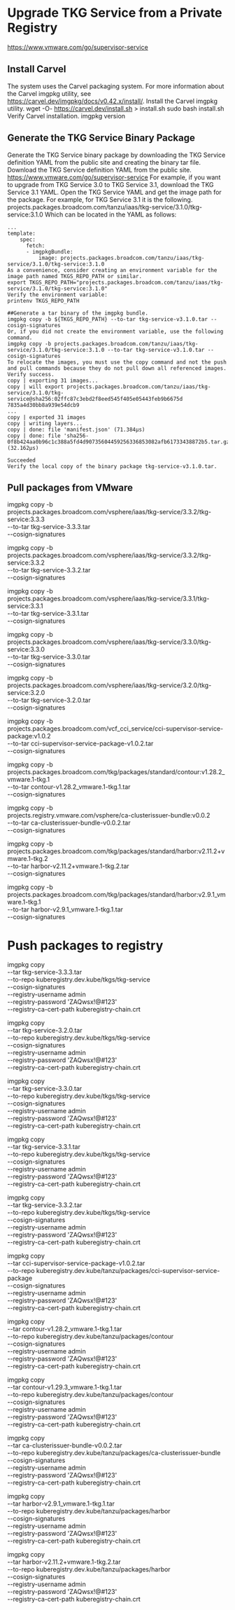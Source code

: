 # Upgrade TKG Service from a Private Registry

https://www.vmware.com/go/supervisor-service

## Install Carvel
The system uses the Carvel packaging system. For more information about the Carvel imgpkg utility, see https://carvel.dev/imgpkg/docs/v0.42.x/install/.
Install the Carvel imgpkg utility.
wget -O- https://carvel.dev/install.sh > install.sh
sudo bash install.sh
Verify Carvel installation.
imgpkg version

## Generate the TKG Service Binary Package
Generate the TKG Service binary package by downloading the TKG Service definition YAML from the public site and creating the binary tar file.
Download the TKG Service definition YAML from the public site.
https://www.vmware.com/go/supervisor-service
For example, if you want to upgrade from TKG Service 3.0 to TKG Service 3.1, download the TKG Service 3.1 YAML.
Open the TKG Service YAML and get the image path for the package.
For example, for TKG Service 3.1 it is the following.
projects.packages.broadcom.com/tanzu/iaas/tkg-service/3.1.0/tkg-service:3.1.0
Which can be located in the YAML as follows:
```text
...
template:
    spec:
      fetch:
      - imgpkgBundle:
          image: projects.packages.broadcom.com/tanzu/iaas/tkg-service/3.1.0/tkg-service:3.1.0
As a convenience, consider creating an environment variable for the image path named TKGS_REPO_PATH or similar.
export TKGS_REPO_PATH="projects.packages.broadcom.com/tanzu/iaas/tkg-service/3.1.0/tkg-service:3.1.0"
Verify the environment variable:
printenv TKGS_REPO_PATH

##Generate a tar binary of the imgpkg bundle.
imgpkg copy -b ${TKGS_REPO_PATH} --to-tar tkg-service-v3.1.0.tar --cosign-signatures
Or, if you did not create the environment variable, use the following command.
imgpkg copy -b projects.packages.broadcom.com/tanzu/iaas/tkg-service/3.1.0/tkg-service:3.1.0 --to-tar tkg-service-v3.1.0.tar --cosign-signatures
To relocate the images, you must use the copy command and not the push and pull commands because they do not pull down all referenced images.
Verify success.
copy | exporting 31 images...
copy | will export projects.packages.broadcom.com/tanzu/iaas/tkg-service/3.1.0/tkg-service@sha256:02ffc87c3ebd2f8eed545f405e05443feb9b6675d                           7835a4d30bb8a939e54dcb9
...
copy | exported 31 images
copy | writing layers...
copy | done: file 'manifest.json' (71.384µs)
copy | done: file 'sha256-0f8b424aa0b96c1c388a5fd4d90735604459256336853082afb61733438872b5.tar.gz' (32.162µs)

Succeeded
Verify the local copy of the binary package tkg-service-v3.1.0.tar.
```

## Pull packages from VMware

imgpkg copy -b \
  projects.packages.broadcom.com/vsphere/iaas/tkg-service/3.3.2/tkg-service:3.3.3 \
  --to-tar tkg-service-3.3.3.tar \
  --cosign-signatures

imgpkg copy -b \
  projects.packages.broadcom.com/vsphere/iaas/tkg-service/3.3.2/tkg-service:3.3.2 \
  --to-tar tkg-service-3.3.2.tar \
  --cosign-signatures

imgpkg copy -b \
  projects.packages.broadcom.com/vsphere/iaas/tkg-service/3.3.1/tkg-service:3.3.1 \
  --to-tar tkg-service-3.3.1.tar \
  --cosign-signatures

imgpkg copy -b \
  projects.packages.broadcom.com/vsphere/iaas/tkg-service/3.3.0/tkg-service:3.3.0 \
  --to-tar tkg-service-3.3.0.tar \
  --cosign-signatures

imgpkg copy -b \
  projects.packages.broadcom.com/vsphere/iaas/tkg-service/3.2.0/tkg-service:3.2.0 \
  --to-tar tkg-service-3.2.0.tar \
  --cosign-signatures

imgpkg copy -b \
  projects.packages.broadcom.com/vcf_cci_service/cci-supervisor-service-package:v1.0.2 \
  --to-tar cci-supervisor-service-package-v1.0.2.tar \
  --cosign-signatures

imgpkg copy -b \
  projects.packages.broadcom.com/tkg/packages/standard/contour:v1.28.2_vmware.1-tkg.1 \
  --to-tar contour-v1.28.2_vmware.1-tkg.1.tar \
  --cosign-signatures

imgpkg copy -b \
  projects.registry.vmware.com/vsphere/ca-clusterissuer-bundle:v0.0.2 \
  --to-tar ca-clusterissuer-bundle-v0.0.2.tar \
  --cosign-signatures

imgpkg copy -b \
  projects.packages.broadcom.com/tkg/packages/standard/harbor:v2.11.2+vmware.1-tkg.2 \
  --to-tar harbor-v2.11.2+vmware.1-tkg.2.tar \
  --cosign-signatures

imgpkg copy -b \
  projects.packages.broadcom.com/tkg/packages/standard/harbor:v2.9.1_vmware.1-tkg.1 \
  --to-tar harbor-v2.9.1_vmware.1-tkg.1.tar \
  --cosign-signatures

# Push packages to registry

imgpkg copy \
  --tar tkg-service-3.3.3.tar \
  --to-repo kuberegistry.dev.kube/tkgs/tkg-service \
  --cosign-signatures \
  --registry-username admin \
  --registry-password 'ZAQwsx!@#123' \
  --registry-ca-cert-path kuberegistry-chain.crt

imgpkg copy \
  --tar tkg-service-3.2.0.tar \
  --to-repo kuberegistry.dev.kube/tkgs/tkg-service \
  --cosign-signatures \
  --registry-username admin \
  --registry-password 'ZAQwsx!@#123' \
  --registry-ca-cert-path kuberegistry-chain.crt

imgpkg copy \
  --tar tkg-service-3.3.0.tar \
  --to-repo kuberegistry.dev.kube/tkgs/tkg-service \
  --cosign-signatures \
  --registry-username admin \
  --registry-password 'ZAQwsx!@#123' \
  --registry-ca-cert-path kuberegistry-chain.crt

imgpkg copy \
  --tar tkg-service-3.3.1.tar \
  --to-repo kuberegistry.dev.kube/tkgs/tkg-service \
  --cosign-signatures \
  --registry-username admin \
  --registry-password 'ZAQwsx!@#123' \
  --registry-ca-cert-path kuberegistry-chain.crt

imgpkg copy \
  --tar tkg-service-3.3.2.tar \
  --to-repo kuberegistry.dev.kube/tkgs/tkg-service \
  --cosign-signatures \
  --registry-username admin \
  --registry-password 'ZAQwsx!@#123' \
  --registry-ca-cert-path kuberegistry-chain.crt

imgpkg copy \
  --tar cci-supervisor-service-package-v1.0.2.tar \
  --to-repo kuberegistry.dev.kube/tanzu/packages/cci-supervisor-service-package \
  --cosign-signatures \
  --registry-username admin \
  --registry-password 'ZAQwsx!@#123' \
  --registry-ca-cert-path kuberegistry-chain.crt

imgpkg copy \
  --tar contour-v1.28.2_vmware.1-tkg.1.tar \
  --to-repo kuberegistry.dev.kube/tanzu/packages/contour \
  --cosign-signatures \
  --registry-username admin \
  --registry-password 'ZAQwsx!@#123' \
  --registry-ca-cert-path kuberegistry-chain.crt

imgpkg copy \
  --tar contour-v1.29.3_vmware.1-tkg.1.tar \
  --to-repo kuberegistry.dev.kube/tanzu/packages/contour \
  --cosign-signatures \
  --registry-username admin \
  --registry-password 'ZAQwsx!@#123' \
  --registry-ca-cert-path kuberegistry-chain.crt

imgpkg copy \
  --tar ca-clusterissuer-bundle-v0.0.2.tar \
  --to-repo kuberegistry.dev.kube/tanzu/packages/ca-clusterissuer-bundle \
  --cosign-signatures \
  --registry-username admin \
  --registry-password 'ZAQwsx!@#123' \
  --registry-ca-cert-path kuberegistry-chain.crt

imgpkg copy \
  --tar harbor-v2.9.1_vmware.1-tkg.1.tar \
  --to-repo kuberegistry.dev.kube/tanzu/packages/harbor \
  --cosign-signatures \
  --registry-username admin \
  --registry-password 'ZAQwsx!@#123' \
  --registry-ca-cert-path kuberegistry-chain.crt

imgpkg copy \
  --tar harbor-v2.11.2+vmware.1-tkg.2.tar \
  --to-repo kuberegistry.dev.kube/tanzu/packages/harbor \
  --cosign-signatures \
  --registry-username admin \
  --registry-password 'ZAQwsx!@#123' \
  --registry-ca-cert-path kuberegistry-chain.crt
